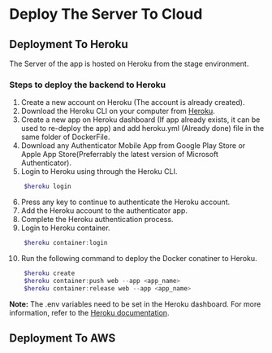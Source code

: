 # Deploy The Server To Cloud

## Deployment To Heroku

The Server of the app is hosted on Heroku from the stage environment.

### Steps to deploy the backend to Heroku

1. Create a new account on Heroku (The account is already created).
2. Download the Heroku CLI on your computer from [Heroku](https://devcenter.heroku.com/articles/heroku-cli).
3. Create a new app on Heroku dashboard (If app already exists, it can be used to re-deploy the app) and add heroku.yml (Already done) file in the same folder of DockerFile.
4. Download any Authenticator Mobile App from Google Play Store or Apple App Store(Preferrably the latest version of Microsoft Authenticator).
5. Login to Heroku using through the Heroku CLI.

```POWERSHELL
    $heroku login
```

6. Press any key to continue to authenticate the Heroku account.
7. Add the Heroku account to the authenticator app.
8. Complete the Heroku authentication process.
9. Login to Heroku container.

```POWERSHELL
    $heroku container:login
```

10. Run the following command to deploy the Docker conatiner to Heroku.

```POWERSHELL
    $heroku create
    $heroku container:push web --app <app_name>
    $heroku container:release web --app <app_name>
```

**Note:** The .env variables need to be set in the Heroku dashboard. For more information, refer to the [Heroku documentation](https://devcenter.heroku.com/articles/config-vars).

## Deployment To AWS
